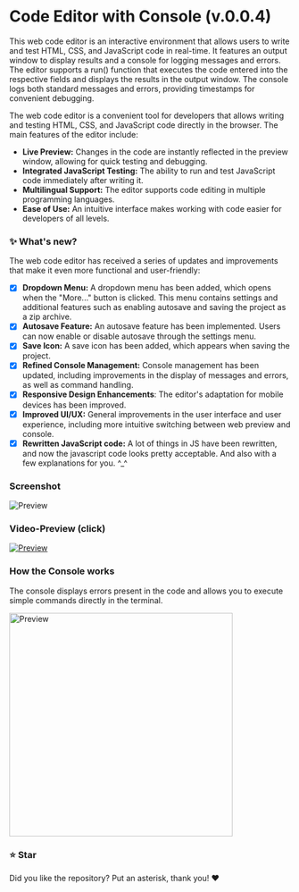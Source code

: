 # Code Editor with Console (v.0.0.4)
This web code editor is an interactive environment that allows users to write and test HTML, CSS, and JavaScript code in real-time. It features an output window to display results and a console for logging messages and errors. The editor supports a run() function that executes the code entered into the respective fields and displays the results in the output window. The console logs both standard messages and errors, providing timestamps for convenient debugging.

The web code editor is a convenient tool for developers that allows writing and testing HTML, CSS, and JavaScript code directly in the browser. The main features of the editor include:
- **Live Preview:** Changes in the code are instantly reflected in the preview window, allowing for quick testing and debugging.
- **Integrated JavaScript Testing:** The ability to run and test JavaScript code immediately after writing it.
- **Multilingual Support:** The editor supports code editing in multiple programming languages.
- **Ease of Use:** An intuitive interface makes working with code easier for developers of all levels.

### ✨ What's new?
The web code editor has received a series of updates and improvements that make it even more functional and user-friendly:

- [x] **Dropdown Menu:** A dropdown menu has been added, which opens when the "More..." button is clicked. This menu contains settings and additional features such as enabling autosave and saving the project as a zip archive.
- [x] **Autosave Feature:** An autosave feature has been implemented. Users can now enable or disable autosave through the settings menu.
- [x] **Save Icon:** A save icon has been added, which appears when saving the project.
- [x] **Refined Console Management:** Console management has been updated, including improvements in the display of messages and errors, as well as command handling.
- [x] **Responsive Design Enhancements**: The editor's adaptation for mobile devices has been improved.
- [x] **Improved UI/UX:** General improvements in the user interface and user experience, including more intuitive switching between web preview and console.
- [x] **Rewritten JavaScript code:** A lot of things in JS have been rewritten, and now the javascript code looks pretty acceptable. And also with a few explanations for you. ^_^

### Screenshot

<img src="https://cdn.glitch.global/8ef86bbb-95af-43cf-a4fb-a86446759045/79.jpg?v=1719657439268" alt="Preview" />

### Video-Preview (click)

<a href="https://cdn.glitch.global/8ef86bbb-95af-43cf-a4fb-a86446759045/77.mp4?v=1719657044049" title="Preview"><img src="https://cdn.glitch.global/8ef86bbb-95af-43cf-a4fb-a86446759045/78.jpg?v=1719657213046" alt="Preview" /></a>

### How the Console works
The console displays errors present in the code and allows you to execute simple commands directly in the terminal.

<img src="https://cdn.glitch.global/de93c334-a8c2-4333-808c-da266614e993/9.jpg?v=1718718479501" alt="Preview" width="400px" height="auto">

### ⭐ Star
Did you like the repository? Put an asterisk, thank you! ❤️
